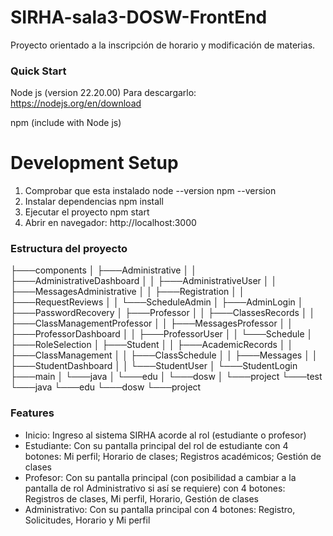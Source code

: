 # SIRHA-sala3-DOSW-FrontEnd
Proyecto orientado a la inscripción de horario y modificación de materias.

### Quick Start

Node js (version 22.20.00)
Para descargarlo: https://nodejs.org/en/download

npm (include with Node js)

# Development Setup 
1. Comprobar que esta instalado
node --version
npm --version
2. Instalar dependencias
npm install
3. Ejecutar el proyecto
npm start
4. Abrir en navegador: http://localhost:3000

### Estructura del proyecto
├───components
│   ├───Administrative
│   │   ├───AdministrativeDashboard
│   │   ├───AdministrativeUser
│   │   ├───MessagesAdministrative
│   │   ├───Registration
│   │   ├───RequestReviews
│   │   └───ScheduleAdmin
│   ├───AdminLogin
│   ├───PasswordRecovery
│   ├───Professor
│   │   ├───ClassesRecords
│   │   ├───ClassManagementProfessor
│   │   ├───MessagesProfessor
│   │   ├───ProfessorDashboard
│   │   ├───ProfessorUser
│   │   └───Schedule
│   ├───RoleSelection
│   ├───Student
│   │   ├───AcademicRecords
│   │   ├───ClassManagement
│   │   ├───ClassSchedule
│   │   ├───Messages
│   │   ├───StudentDashboard
│   │   └───StudentUser
│   └───StudentLogin
├───main
│   └───java
│       └───edu
│           └───dosw
│               └───project
└───test
    └───java
        └───edu
            └───dosw
                └───project

### Features

- Inicio: Ingreso al sistema SIRHA acorde al rol (estudiante o profesor)
- Estudiante: Con su pantalla principal del rol de estudiante con 4 botones: Mi perfil; Horario de clases; Registros académicos; Gestión de clases
- Profesor: Con su pantalla principal (con posibilidad a cambiar a la pantalla de rol Administrativo si así se requiere) con 4 botones: Registros de clases, Mi perfil, Horario, Gestión de clases
- Administrativo: Con su pantalla principal con 4 botones: Registro, Solicitudes, Horario y Mi perfil

